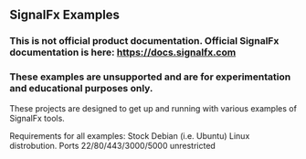 ## SignalFx Examples

### This is not official product documentation. Official SignalFx documentation is here: https://docs.signalfx.com

### These examples are unsupported and are for experimentation and educational purposes only.

These projects are designed to get up and running with various examples of SignalFx tools.



Requirements for all examples:
Stock Debian (i.e. Ubuntu) Linux distrobution.
Ports 22/80/443/3000/5000 unrestricted
